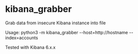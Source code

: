 # kibana_grabber
Grab data from insecure Kibana instance into file

Usage: python3 -m kibana_grabber --host=http://hostname --index=accounts

Tested with Kibana 6.x.x
